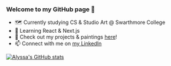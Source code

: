 ### Welcome to my GitHub page 👋

- 🗺  Currently studying CS & Studio Art @ Swarthmore College
- 🌱  Learning React & Next.js
- 🎨  Check out my projects & paintings [here](https://www.alyssamzhang.com/)!
- 📫  Connect with me on [my LinkedIn](https://www.linkedin.com/in/alyssa-zhang-13697a187/)

[![Alyssa's GitHub stats](https://github-readme-stats-sigma-five.vercel.app/api?username=amzhang02&include_all_commits=true&count_private=true&show_icons=true&hide=stars&theme=radical)](https://github.com/amzhang02/github-readme-stats)
